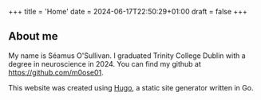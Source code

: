 +++
title = 'Home'
date = 2024-06-17T22:50:29+01:00
draft = false
+++

## About me

My name is Séamus O'Sullivan.
I graduated Trinity College Dublin with a degree in neuroscience in 2024.
You can find my github at <https://github.com/m0ose01>.

This website was created using [Hugo](https://gohugo.io/), a static site generator written in Go.
